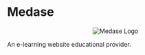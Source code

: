 # Medase

<p align="center">
  <img src="[_static/logomedasee.png](https://github.com/jerwintuchi/medase/blob/main/images/logomedasee.png)" alt="Medase Logo"/>
</p>
An e-learning website educational provider.
